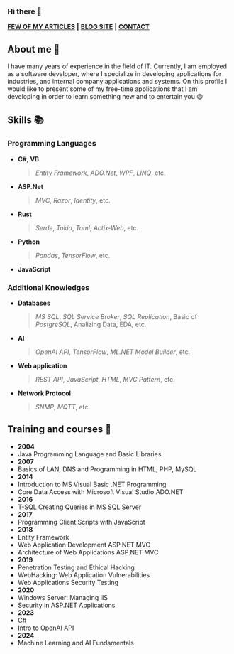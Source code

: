 ### Hi there 👋
**[FEW OF MY ARTICLES](https://mortylen.hashnode.dev/)**
**|**
**[BLOG SITE](https://dev.to/mortylen)**
**|**
**[CONTACT](https://mortylen.hashnode.dev/contact)**
## About me 👀
I have many years of experience in the field of IT. Currently, I am employed as a software developer, where I specialize in developing applications for industries, and internal company applications and systems. On this profile I would like to present some of my free-time applications that I am developing in order to learn something new and to entertain you 😄
## Skills 📚
### Programming Languages
- **C#**, **VB**
  > *Entity Framework*, *ADO.Net*, *WPF*, *LINQ*, etc.
- **ASP.Net**
  > *MVC*, *Razor*, *Identity*, etc.
- **Rust**
  > *Serde*, *Tokio*, *Toml*, *Actix-Web*, etc.
- **Python**
  > *Pandas*, *TensorFlow*, etc.
- **JavaScript**

### Additional Knowledges
- **Databases**
  > *MS SQL*, *SQL Service Broker*, *SQL Replication*, Basic of *PostgreSQL*, Analizing Data, EDA, etc.
- **AI**
  > *OpenAI API*, *TensorFlow*, *ML.NET Model Builder*, etc.
- **Web application**
  > *REST API*, *JavaScript*, *HTML*, *MVC Pattern*, etc.
- **Network Protocol**
  > *SNMP*, *MQTT*, etc.

## Training and courses 🏫
- **2004**
 - Java Programming Language and Basic Libraries
- **2007**
 - Basics of LAN, DNS and Programming in HTML, PHP, MySQL
- **2014**
 - Introduction to MS Visual Basic .NET Programming
 - Core Data Access with Microsoft Visual Studio ADO.NET
- **2016**
 - T-SQL Creating Queries in MS SQL Server
- **2017**
 - Programming Client Scripts with JavaScript
- **2018**
 - Entity Framework
 - Web Application Development ASP.NET MVC
 - Architecture of Web Applications ASP.NET MVC
- **2019**
 - Penetration Testing and Ethical Hacking
 - WebHacking: Web Application Vulnerabilities
 - Web Applications Security Testing
- **2020**
 - Windows Server: Managing IIS
 - Security in ASP.NET Applications
- **2023**
 - C#
 - Intro to OpenAI API
- **2024**
 - Machine Learning and AI Fundamentals


<!--
**mortylen/mortylen** is a ✨ _special_ ✨ repository because its `README.md` (this file) appears on your GitHub profile.

Here are some ideas to get you started:

- 🔭 I’m currently working on ...
- 🌱 I’m currently learning ...
- 👯 I’m looking to collaborate on ...
- 🤔 I’m looking for help with ...
- 💬 Ask me about ...
- 📫 How to reach me: ...
- 😄 Pronouns: ...
- ⚡ Fun fact: ...
-->
